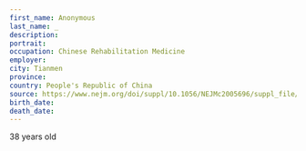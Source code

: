 ```yaml
---
first_name: Anonymous
last_name: _
description: 
portrait: 
occupation: Chinese Rehabilitation Medicine
employer: 
city: Tianmen
province: 
country: People's Republic of China
source: https://www.nejm.org/doi/suppl/10.1056/NEJMc2005696/suppl_file/nejmc2005696_appendix.pdf
birth_date: 
death_date: 
---
```


38 years old